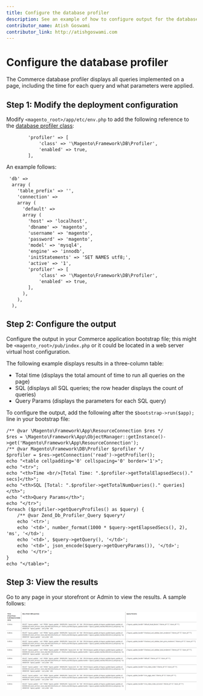 ```yaml
---
title: Configure the database profiler
description: See an example of how to configure output for the database profiler.
contributor_name: Atish Goswami
contributor_link: http://atishgoswami.com
---
```


# Configure the database profiler

The Commerce database profiler displays all queries implemented on a page, including the time for each query and what parameters were applied.

## Step 1: Modify the deployment configuration

Modify `<magento_root>/app/etc/env.php` to add the following reference to the [database profiler class](https://github.com/magento/magento2/tree/2.4/lib/internal/Magento/Framework/DB/Profiler.php):

```php?start_inline=1
        'profiler' => [
            'class' => '\Magento\Framework\DB\Profiler',
            'enabled' => true,
        ],
```

An example follows:

```php?start_inline=1
 'db' =>
  array (
    'table_prefix' => '',
    'connection' =>
    array (
      'default' =>
      array (
        'host' => 'localhost',
        'dbname' => 'magento',
        'username' => 'magento',
        'password' => 'magento',
        'model' => 'mysql4',
        'engine' => 'innodb',
        'initStatements' => 'SET NAMES utf8;',
        'active' => '1',
        'profiler' => [
            'class' => '\Magento\Framework\DB\Profiler',
            'enabled' => true,
        ],
      ),
    ),
  ),
```

## Step 2: Configure the output

Configure the output in your Commerce application bootstrap file; this might be `<magento_root>/pub/index.php` or it could be located in a web server virtual host configuration.

The following example displays results in a three-column table:

- Total time (displays the total amount of time to run all queries on the page)
- SQL (displays all SQL queries; the row header displays the count of queries)
- Query Params (displays the parameters for each SQL query)

To configure the output, add the following after the `$bootstrap->run($app);` line in your bootstrap file:

```php?start_inline=1
/** @var \Magento\Framework\App\ResourceConnection $res */
$res = \Magento\Framework\App\ObjectManager::getInstance()->get('Magento\Framework\App\ResourceConnection');
/** @var Magento\Framework\DB\Profiler $profiler */
$profiler = $res->getConnection('read')->getProfiler();
echo "<table cellpadding='0' cellspacing='0' border='1'>";
echo "<tr>";
echo "<th>Time <br/>[Total Time: ".$profiler->getTotalElapsedSecs()." secs]</th>";
echo "<th>SQL [Total: ".$profiler->getTotalNumQueries()." queries]</th>";
echo "<th>Query Params</th>";
echo "</tr>";
foreach ($profiler->getQueryProfiles() as $query) {
    /** @var Zend_Db_Profiler_Query $query*/
    echo '<tr>';
    echo '<td>', number_format(1000 * $query->getElapsedSecs(), 2), 'ms', '</td>';
    echo '<td>', $query->getQuery(), '</td>';
    echo '<td>', json_encode($query->getQueryParams()), '</td>';
    echo '</tr>';
}
echo "</table>";
```

## Step 3: View the results

Go to any page in your storefront or Admin to view the results. A sample follows:

![Sample database profiler results](../../assets/configuration/db-profiler-results.png)
